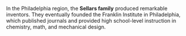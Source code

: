 In the Philadelphia region, the **Sellars family** produced remarkable inventors. They eventually founded the Franklin Institute in Philadelphia, which published journals and provided high school-level instruction in chemistry, math, and mechanical design.